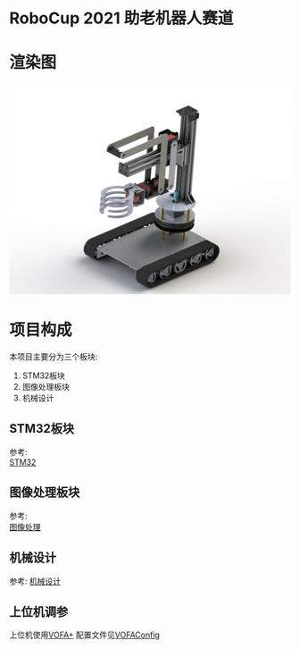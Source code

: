 # RoboCup 2021 助老机器人赛道
# 渲染图
![](./Images/Rendering.jpg)

# 项目构成
本项目主要分为三个板块:  
1. STM32板块
2. 图像处理板块
3. 机械设计

## STM32板块
参考:  
[STM32](./STM32/Readme.md)  

## 图像处理板块
参考:  
[图像处理](./ImageProcessing/Readme.md)  

## 机械设计
参考: 
[机械设计](./Machine/Readme.md)

## 上位机调参
上位机使用[VOFA+](https://www.vofa.plus/)
配置文件见[VOFAConfig](/HostComputer/VOFAConfig/Readme.md)
